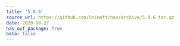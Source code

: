 ```yaml
---
title: '5.0.6'
source_url: https://github.com/Uninett/nav/archive/5.0.6.tar.gz
date: 2020-08-27
has_ovf_package: True
beta: false
---
```

